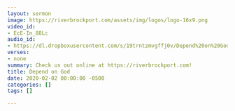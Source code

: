 ```yaml
---
layout: sermon
image: https://riverbrockport.com/assets/img/logos/logo-16x9.png
video_id:
- EcE-In_88Lc
audio_id:
- https://dl.dropboxusercontent.com/s/19trntzmvgffj0v/Depend%20on%20God.mp3?dl=0
verses:
- none
summary: Check us out online at https://riverbrockport.com!
title: Depend on God
date: 2020-02-02 00:00:00 -0500
categories: []
tags: []

---
```

